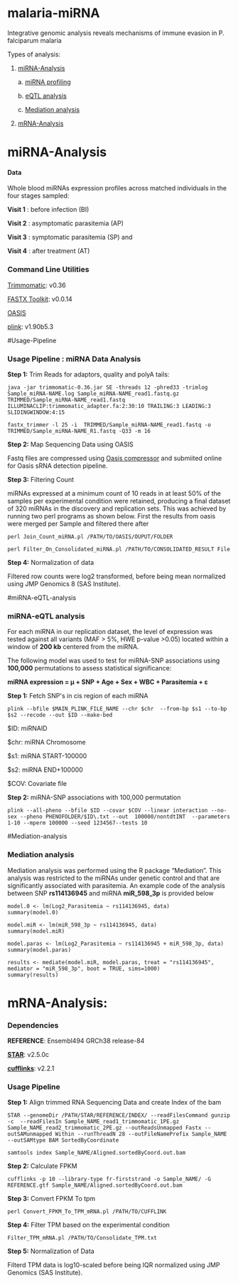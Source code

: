 # malaria-miRNA
Integrative genomic analysis reveals mechanisms of immune evasion in P. falciparum malaria

Types of analysis:

1) [miRNA-Analysis](#miRNA-Analysis)

    a. [miRNA profiling](#Usage-Pipeline)
  
    b. [eQTL analysis](#miRNA-eQTL-analysis)
  
    c. [Mediation analysis](#Mediation-analysis)

2) [mRNA-Analysis](#mRNA-Analysis)

# miRNA-Analysis

#### Data
Whole blood miRNAs expression profiles across matched individuals  in the four stages sampled: 

**Visit 1** : before infection (BI)

**Visit 2** : asymptomatic parasitemia (AP)

**Visit 3** : symptomatic  parasitemia (SP) and

**Visit 4** : after treatment (AT)

### Command Line Utilities
[Trimmomatic](http://www.usadellab.org/cms/?page=trimmomatic): v0.36

[FASTX Toolkit](http://hannonlab.cshl.edu/fastx_toolkit/): v0.0.14

[OASIS](http://oasis.ims.bio/)

[plink](https://www.cog-genomics.org/plink/): v1.90b5.3 

#Usage-Pipeline
### Usage Pipeline : miRNA  Data Analysis


**Step 1:** Trim Reads for adaptors, quality and polyA tails:

```
java -jar trimmomatic-0.36.jar SE -threads 12 -phred33 -trimlog Sample_miRNA-NAME.log Sample_miRNA-NAME_read1.fastq.gz TRIMMED/Sample_miRNA-NAME_read1.fastq ILLUMINACLIP:trimmomatic_adapter.fa:2:30:10 TRAILING:3 LEADING:3 SLIDINGWINDOW:4:15

fastx_trimmer -l 25 -i  TRIMMED/Sample_miRNA-NAME_read1.fastq -o  TRIMMED/Sample_miRNA-NAME_R1.fastq -Q33 -m 16

```
**Step 2:** Map Sequencing Data using OASIS

Fastq files are compressed using [Oasis compressor](http://oasis.ims.bio/manual/srna_input.html#oasis-compressor) and submiited online for Oasis sRNA detection pipeline.

**Step 3:**  Filtering Count

miRNAs expressed at a minimum count of 10 reads in at least 50% of the samples per experimental condition were retained, producing a final dataset of 320 miRNAs in the discovery and replication sets. This was achieved by running two perl programs as shown below. First the results from oasis were merged per Sample and filtered there after
```
perl Join_Count_miRNA.pl /PATH/TO/OASIS/OUPUT/FOLDER

perl Filter_On_Consolidated_miRNA.pl /PATH/TO/CONSOLIDATED_RESULT File 

```
**Step 4:** Normalization of data 

Filtered row counts were  log2 transformed, before being mean normalized using JMP Genomics 8 (SAS Institute).

#miRNA-eQTL-analysis
### miRNA-eQTL analysis

For each miRNA in our replication dataset, the level of expression was tested against all variants (MAF > 5%, HWE p-value >0.05) located within a window of **200 kb** centered from the miRNA.

The following model was used to test for miRNA-SNP associations using **100,000** permutations to assess statistical significance:

**miRNA expression = μ + SNP + Age + Sex + WBC + Parasitemia + ε**

**Step 1:** Fetch SNP's in cis region of each miRNA

```
plink --bfile $MAIN_PLINK_FILE_NAME --chr $chr  --from-bp $s1 --to-bp $s2 --recode --out $ID --make-bed

```

$ID: miRNAID       

$chr: miRNA Chromosome      

$s1: miRNA START-100000 

$s2: miRNA END+100000

$COV: Covariate file

**Step 2:** miRNA-SNP associations with  100,000 permutation
```
plink --all-pheno --bfile $ID --covar $COV --linear interaction --no-sex --pheno PHENOFOLDER/$ID\.txt --out  100000/nontdtINT  --parameters 1-10 --mperm 100000 --seed 1234567--tests 10

```
#Mediation-analysis
### Mediation analysis
Mediation analysis was performed using the R package “Mediation”. This analysis was restricted to the miRNAs under genetic control and that are significantly associated with parasitemia. An example code of the analysis between SNP **rs114136945** and miRNA **miR_598_3p** is provided below

```
model.0 <- lm(Log2_Parasitemia ~ rs114136945, data)
summary(model.0)

model.miR <- lm(miR_598_3p ~ rs114136945, data)
summary(model.miR)

model.paras <- lm(Log2_Parasitemia ~ rs114136945 + miR_598_3p, data)
summary(model.paras)

results <- mediate(model.miR, model.paras, treat = "rs114136945", mediator = "miR_598_3p", boot = TRUE, sims=1000)
summary(results)
```

# mRNA-Analysis:

### Dependencies
**REFERENCE**: Ensembl494 GRCh38 release-84

[**STAR**](https://github.com/alexdobin/STAR): v2.5.0c

[**cufflinks**](http://cole-trapnell-lab.github.io/cufflinks/):  v2.2.1


### Usage Pipeline

**Step 1:** Align trimmed RNA Sequencing Data and create Index of the bam
```
STAR --genomeDir /PATH/STAR/REFERENCE/INDEX/ --readFilesCommand gunzip -c  --readFilesIn Sample_NAME_read1_trimmomatic_1PE.gz Sample_NAME_read2_trimmomatic_2PE.gz --outReadsUnmapped Fastx --outSAMunmapped Within --runThreadN 28 --outFileNamePrefix Sample_NAME --outSAMtype BAM SortedByCoordinate

samtools index Sample_NAME/Aligned.sortedByCoord.out.bam
```
**Step 2:** Calculate FPKM 
```
cufflinks -p 10 --library-type fr-firststrand -o Sample_NAME/ -G REFERENCE.gtf Sample_NAME/Aligned.sortedByCoord.out.bam
```

**Step 3:** Convert FPKM To tpm 
```
perl Convert_FPKM_To_TPM_mRNA.pl /PATH/TO/CUFFLINK
```
**Step 4:** Filter TPM based on the experimental condition

```
Filter_TPM_mRNA.pl /PATH/TO/Consolidate_TPM.txt
```

**Step 5:** Normalization of Data 

Filterd TPM data is log10-scaled before being  IQR normalized using JMP Genomics (SAS Institute).
